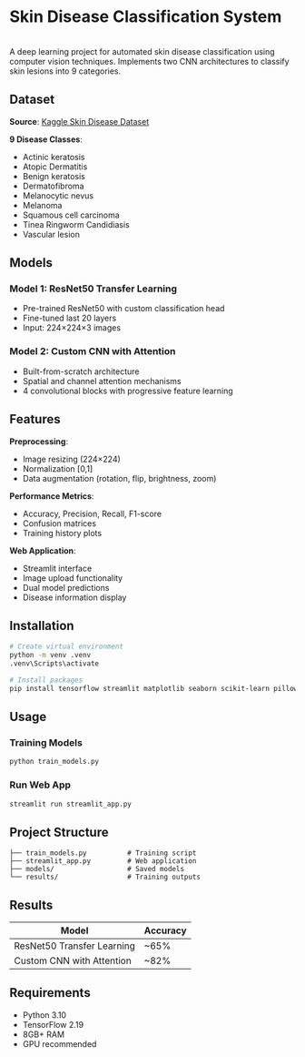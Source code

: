 # Skin Disease Classification System
<br>
A deep learning project for automated skin disease classification using computer vision techniques. Implements two CNN architectures to classify skin lesions into 9 categories.

## Dataset

**Source**: [Kaggle Skin Disease Dataset](https://www.kaggle.com/datasets/riyaelizashaju/skin-disease-classification-image-dataset)

**9 Disease Classes**:
- Actinic keratosis
- Atopic Dermatitis  
- Benign keratosis
- Dermatofibroma
- Melanocytic nevus
- Melanoma
- Squamous cell carcinoma
- Tinea Ringworm Candidiasis
- Vascular lesion

## Models

### Model 1: ResNet50 Transfer Learning
- Pre-trained ResNet50 with custom classification head
- Fine-tuned last 20 layers
- Input: 224×224×3 images

### Model 2: Custom CNN with Attention
- Built-from-scratch architecture
- Spatial and channel attention mechanisms
- 4 convolutional blocks with progressive feature learning

## Features

**Preprocessing**:
- Image resizing (224×224)
- Normalization [0,1]
- Data augmentation (rotation, flip, brightness, zoom)

**Performance Metrics**:
- Accuracy, Precision, Recall, F1-score
- Confusion matrices
- Training history plots

**Web Application**:
- Streamlit interface
- Image upload functionality
- Dual model predictions
- Disease information display

## Installation

```bash
# Create virtual environment
python -m venv .venv
.venv\Scripts\activate

# Install packages
pip install tensorflow streamlit matplotlib seaborn scikit-learn pillow opencv-python kagglehub numpy
```

## Usage

### Training Models
```bash
python train_models.py
```

### Run Web App
```bash
streamlit run streamlit_app.py
```

## Project Structure
```
├── train_models.py          # Training script
├── streamlit_app.py         # Web application
├── models/                  # Saved models
└── results/                 # Training outputs
```

## Results

| Model | Accuracy |
|-------|-------------------|
| ResNet50 Transfer Learning | ~65% |
| Custom CNN with Attention | ~82% |

## Requirements

- Python 3.10
- TensorFlow 2.19
- 8GB+ RAM
- GPU recommended
 
 
